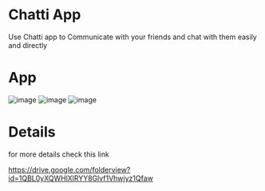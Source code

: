 # Chatti  App


Use Chatti app to Communicate with your friends 
and chat with them easily and directly



# App 


![image](https://user-images.githubusercontent.com/24944117/119264046-43d97c00-bbea-11eb-9fa3-0302da026e39.png)   ![image](https://user-images.githubusercontent.com/24944117/119264071-50f66b00-bbea-11eb-990c-8e3350681c47.png)   ![image](https://user-images.githubusercontent.com/24944117/119264089-6370a480-bbea-11eb-9eff-e6be98b174ff.png)



  # Details
  
  for more details check this link 
  
  https://drive.google.com/folderview?id=1QBL0yXQWHlXlRYY8Glvf1Vhwjyz1Qfaw
  
